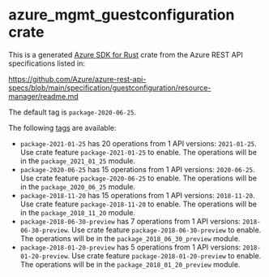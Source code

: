 # azure_mgmt_guestconfiguration crate

This is a generated [Azure SDK for Rust](https://github.com/Azure/azure-sdk-for-rust) crate from the Azure REST API specifications listed in:

https://github.com/Azure/azure-rest-api-specs/blob/main/specification/guestconfiguration/resource-manager/readme.md

The default tag is `package-2020-06-25`.

The following [tags](https://github.com/Azure/azure-sdk-for-rust/blob/main/services/tags.md) are available:

- `package-2021-01-25` has 20 operations from 1 API versions: `2021-01-25`. Use crate feature `package-2021-01-25` to enable. The operations will be in the `package_2021_01_25` module.
- `package-2020-06-25` has 15 operations from 1 API versions: `2020-06-25`. Use crate feature `package-2020-06-25` to enable. The operations will be in the `package_2020_06_25` module.
- `package-2018-11-20` has 15 operations from 1 API versions: `2018-11-20`. Use crate feature `package-2018-11-20` to enable. The operations will be in the `package_2018_11_20` module.
- `package-2018-06-30-preview` has 7 operations from 1 API versions: `2018-06-30-preview`. Use crate feature `package-2018-06-30-preview` to enable. The operations will be in the `package_2018_06_30_preview` module.
- `package-2018-01-20-preview` has 5 operations from 1 API versions: `2018-01-20-preview`. Use crate feature `package-2018-01-20-preview` to enable. The operations will be in the `package_2018_01_20_preview` module.